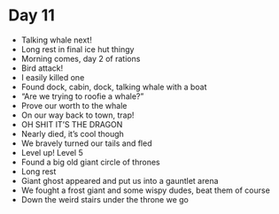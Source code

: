 # Day 11

- Talking whale next!
- Long rest in final ice hut thingy
- Morning comes, day 2 of rations
- Bird attack!
- I easily killed one
- Found dock, cabin, dock, talking whale with a boat
- “Are we trying to roofie a whale?”
- Prove our worth to the whale
- On our way back to town, trap!
- OH SHIT IT’S THE DRAGON
- Nearly died, it’s cool though
- We bravely turned our tails and fled
- Level up! Level 5
- Found a big old giant circle of thrones
- Long rest
- Giant ghost appeared and put us into a gauntlet arena
- We fought a frost giant and some wispy dudes, beat them of course
- Down the weird stairs under the throne we go
